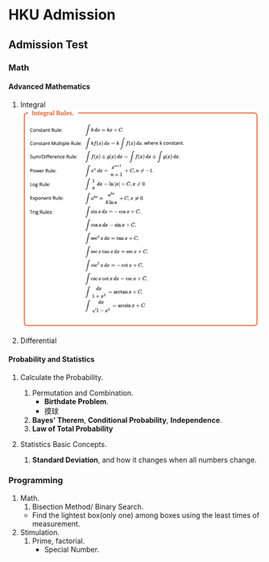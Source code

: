 # HKU Admission

## Admission Test

### Math

#### Advanced Mathematics

1. Integral
![Integral rules](./Integral_Rules.png)

2. Differential

#### Probability and Statistics

1. Calculate the Probability.
   1. Permutation and Combination.
       - **Birthdate Problem**.
       - 摸球
   2. **Bayes' Therem**, **Conditional Probability**, **Independence**.
   3. **Law of Total Probability**

2. Statistics Basic Concepts.
    1. **Standard Deviation**, and how it changes when all numbers change.

### Programming

1. Math.
   1. Bisection Method/ Binary Search.
     - Find the lightest box(only one) among boxes using the least times of measurement.
2. Stimulation.
   1. Prime, factorial.
      - Special Number.

